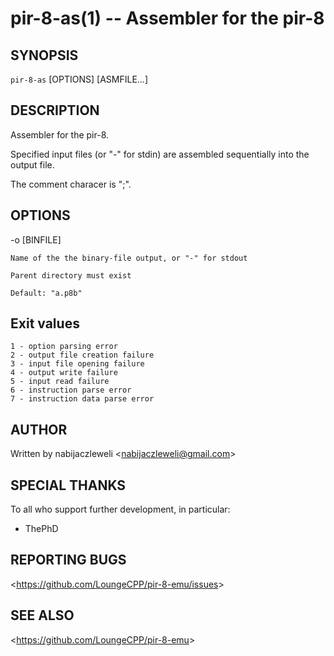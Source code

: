 pir-8-as(1) -- Assembler for the pir-8
======================================

## SYNOPSIS

`pir-8-as` [OPTIONS] [ASMFILE...]

## DESCRIPTION

Assembler for the pir-8.

Specified input files (or "-" for stdin) are assembled sequentially into the output file.

The comment characer is ";".

## OPTIONS

  -o [BINFILE]

    Name of the the binary-file output, or "-" for stdout

    Parent directory must exist

    Default: "a.p8b"

## Exit values

    1 - option parsing error
    2 - output file creation failure
    3 - input file opening failure
    4 - output write failure
    5 - input read failure
    6 - instruction parse error
    7 - instruction data parse error

## AUTHOR

Written by nabijaczleweli &lt;<nabijaczleweli@gmail.com>&gt;

## SPECIAL THANKS

To all who support further development, in particular:

  * ThePhD

## REPORTING BUGS

&lt;<https://github.com/LoungeCPP/pir-8-emu/issues>&gt;

## SEE ALSO

&lt;<https://github.com/LoungeCPP/pir-8-emu>&gt;
